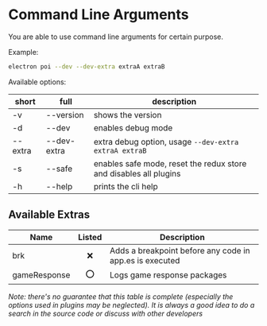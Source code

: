 # Command Line Arguments

You are able to use command line arguments for certain purpose.

Example:
```sh
electron poi --dev --dev-extra extraA extraB
```

Available options:

| short | full | description|
|-|-|-|
|-v|--version|shows the version|
|-d|--dev|enables debug mode|
|--extra|--dev-extra| extra debug option, usage `--dev-extra extraA extraB`|
|-s|--safe|enables safe mode, reset the redux store and disables all plugins|
|-h|--help|prints the cli help|


## Available Extras

| Name | Listed | Description |
|------|:------:|-------------|
| brk              | ❌ | Adds a breakpoint before any code in app.es is executed |
| gameResponse     | ⭕️ | Logs game response packages|


_Note: there's no guarantee that this table is complete (especially the options used in plugins may be neglected). It is always a good idea to do a search in the source code or discuss with other developers_
